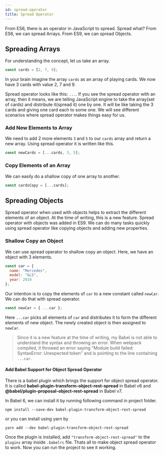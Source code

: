 ```yaml
---
id: spread-operator
title: Spread Operator
---
```


From ES6, there is an operator in JavaScript to spread. Spread what? From ES6, we can spread Arrays. From ES9, we can spread Objects.

## Spreading Arrays

For understanding the concept, let us take an array.

```javascript
const cards = [2, 7, 9];
```

In your brain imagine the array `cards` as an array of playing cards. We now have 3 cards with value 2, 7 and 9.

Spread operator looks like this: `...`. If you see the spread operator with an array, then it means, we are telling JavaScript engine to take the array(set of cards) and distribute it(spread it) one by one. It will be like taking the 3 cards and giving one card each to some one. We will see different scenarios where spread operator makes things easy for us.

### Add New Elements to Array

We need to add 2 more elements `3` and `5` to our `cards` array and return a new array. Using spread operator it is written like this.

```javascript
const newCards = [...cards, 3, 5];
```

### Copy Elements of an Array

We can easily do a shallow copy of one array to another.

```javascript
const cardsCopy = [...cards];
```

## Spreading Objects

Spread operator when used with objects helps to extract the different elements of an object. At the time of writing, this is a new feature. Spread operator with objects was added in ES9. We can do many tasks quickly using spread operator like copying objects and adding new properties.

### Shallow Copy an Object

We can use spread operator to shallow copy an object. Here, we have an object with 3 elements.

```javascript
const car = {
  name: "Mercedes",
  model: "GLS",
  year: 2019
};
```

Our intention is to copy the elements of `car` to a new constant called `newCar`. We can do that with spread operator.

```javascript
const newCar = { ...car };
```

Here `...car` picks all elements of `car` and distributes it to form the different elements of new object. The newly created object is then assigned to `newCar`.

> Since it is a new feature at the time of writing, my Babel is not able to understand the syntax and throwing an error. When webpack compiled, it throwed an error saying "Module build failed: SyntaxError: Unexpected token" and is pointing to the line containing `...car`.

#### Add Babel Support for Object Spread Operator

There is a babel plugin which brings the support for object spread operator. It is called **babel-plugin-transform-object-rest-spread** in Babel v6 and **@babel/plugin-proposal-object-rest-spread** in Babel v7.

In Babel 6, we can install it by running following command in project folder.

```
npm install --save-dev babel-plugin-transform-object-rest-spread
```

or you can install using yarn by

```
yarn add --dev babel-plugin-transform-object-rest-spread
```

Once the plugin is installed, add `"transform-object-rest-spread"` to the `plugins` array inside `.babelrc` file. Thats all to make object spread operator to work. Now you can run the project to see it working.

